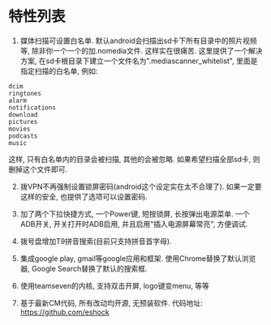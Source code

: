 # 特性列表
1. 媒体扫描可设置白名单. 默认android会扫描出sd卡下所有目录中的照片视频等, 除非你一个一个的加.nomedia文件. 这样实在很痛苦. 这里提供了一个解决方案, 在sd卡根目录下建立一个文件名为".mediascanner_whitelist", 里面是指定扫描的白名单, 例如:

```
dcim
ringtones
alarm
notifications
download
pictures
movies
podcasts
music
```

这样, 只有白名单内的目录会被扫描, 其他的会被忽略. 如果希望扫描全部sd卡, 则删掉这个文件即可.

2. 拨VPN不再强制设置锁屏密码(android这个设定实在太不合理了). 如果一定要这样的安全, 也提供了选项可以设置密码.

3. 加了两个下拉快捷方式, 一个Power键, 短按锁屏, 长按弹出电源菜单. 一个ADB开关, 开关打开时ADB启用, 并且启用"插入电源屏幕常亮", 方便调试.

4. 拨号盘增加T9拼音搜索(目前只支持拼音首字母).

5. 集成google play, gmail等google应用和框架. 使用Chrome替换了默认浏览器, Google Search替换了默认的搜索框.

6. 使用teamseven的内核, 支持双击开屏, logo键变menu, 等等

7. 基于最新CM代码, 所有改动均开源, 无预装软件.
 代码地址: https://github.com/eshock